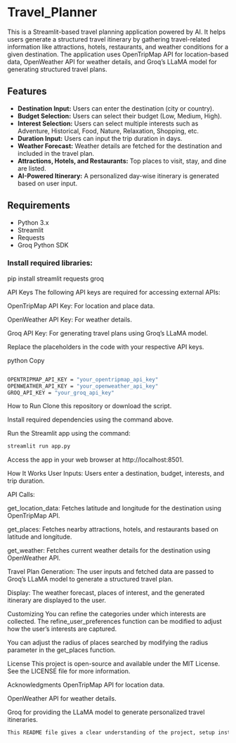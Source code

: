 # Travel_Planner

This is a Streamlit-based travel planning application powered by AI. It helps users generate a structured travel itinerary by gathering travel-related information like attractions, hotels, restaurants, and weather conditions for a given destination. The application uses OpenTripMap API for location-based data, OpenWeather API for weather details, and Groq’s LLaMA model for generating structured travel plans.

## Features

- **Destination Input:** Users can enter the destination (city or country).
- **Budget Selection:** Users can select their budget (Low, Medium, High).
- **Interest Selection:** Users can select multiple interests such as Adventure, Historical, Food, Nature, Relaxation, Shopping, etc.
- **Duration Input:** Users can input the trip duration in days.
- **Weather Forecast:** Weather details are fetched for the destination and included in the travel plan.
- **Attractions, Hotels, and Restaurants:** Top places to visit, stay, and dine are listed.
- **AI-Powered Itinerary:** A personalized day-wise itinerary is generated based on user input.

## Requirements

- Python 3.x
- Streamlit
- Requests
- Groq Python SDK

### Install required libraries:


pip install streamlit requests groq

API Keys
The following API keys are required for accessing external APIs:

OpenTripMap API Key: For location and place data.

OpenWeather API Key: For weather details.

Groq API Key: For generating travel plans using Groq’s LLaMA model.

Replace the placeholders in the code with your respective API keys.

python
Copy

```bash

OPENTRIPMAP_API_KEY = "your_opentripmap_api_key"
OPENWEATHER_API_KEY = "your_openweather_api_key"
GROQ_API_KEY = "your_groq_api_key"


```

How to Run
Clone this repository or download the script.

Install required dependencies using the command above.

Run the Streamlit app using the command:

```bash
streamlit run app.py

```
Access the app in your web browser at http://localhost:8501.


How It Works
User Inputs: Users enter a destination, budget, interests, and trip duration.

API Calls:

get_location_data: Fetches latitude and longitude for the destination using OpenTripMap API.

get_places: Fetches nearby attractions, hotels, and restaurants based on latitude and longitude.

get_weather: Fetches current weather details for the destination using OpenWeather API.

Travel Plan Generation: The user inputs and fetched data are passed to Groq’s LLaMA model to generate a structured travel plan.

Display: The weather forecast, places of interest, and the generated itinerary are displayed to the user.

Customizing
You can refine the categories under which interests are collected. The refine_user_preferences function can be modified to adjust how the user’s interests are captured.

You can adjust the radius of places searched by modifying the radius parameter in the get_places function.

License
This project is open-source and available under the MIT License. See the LICENSE file for more information.

Acknowledgments
OpenTripMap API for location data.

OpenWeather API for weather details.

Groq for providing the LLaMA model to generate personalized travel itineraries.

```bash
This README file gives a clear understanding of the project, setup instructions, and how the code works.

```
